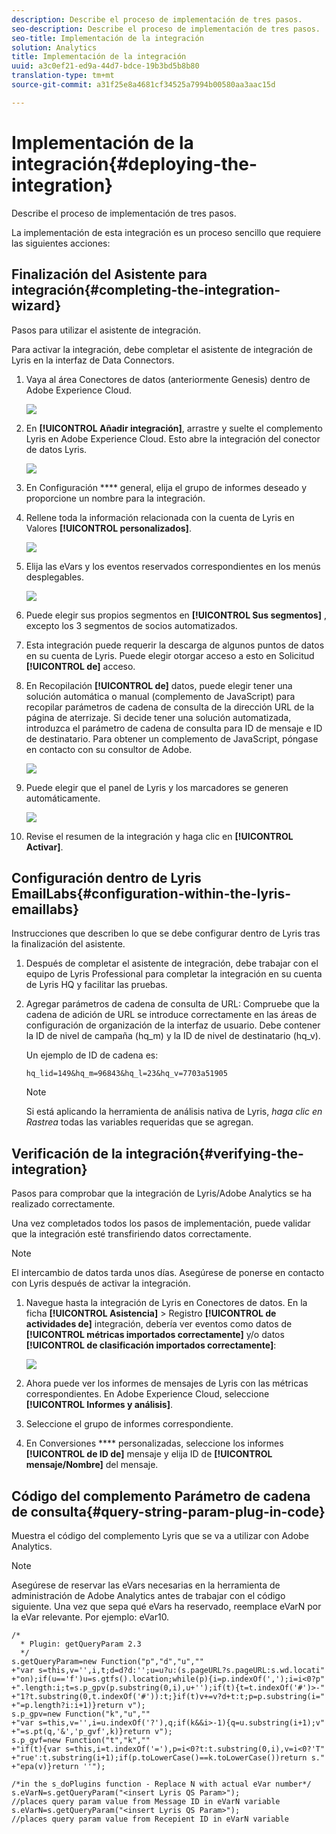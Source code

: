 ```yaml
---
description: Describe el proceso de implementación de tres pasos.
seo-description: Describe el proceso de implementación de tres pasos.
seo-title: Implementación de la integración
solution: Analytics
title: Implementación de la integración
uuid: a3c0ef21-ed9a-44d7-bdce-19b3bd5b8b80
translation-type: tm+mt
source-git-commit: a31f25e8a4681cf34525a7994b00580aa3aac15d

---
```



# Implementación de la integración{#deploying-the-integration}

Describe el proceso de implementación de tres pasos.

La implementación de esta integración es un proceso sencillo que requiere las siguientes acciones:

## Finalización del Asistente para integración{#completing-the-integration-wizard}

Pasos para utilizar el asistente de integración.

Para activar la integración, debe completar el asistente de integración de Lyris en la interfaz de Data Connectors.

1. Vaya al área Conectores de datos (anteriormente Genesis) dentro de Adobe Experience Cloud.

   ![](assets/data_connectors.png)

1. En **[!UICONTROL Añadir integración]**, arrastre y suelte el complemento Lyris en Adobe Experience Cloud. Esto abre la integración del conector de datos Lyris.

   ![](assets/add_integration.png)

1. En Configuración **** general, elija el grupo de informes deseado y proporcione un nombre para la integración.
1. Rellene toda la información relacionada con la cuenta de Lyris en Valores **[!UICONTROL personalizados]**.

   ![](assets/general_settings.png)

1. Elija las eVars y los eventos reservados correspondientes en los menús desplegables.

   ![](assets/variable_mapping.png)

1. Puede elegir sus propios segmentos en **[!UICONTROL Sus segmentos]** , excepto los 3 segmentos de socios automatizados.
1. Esta integración puede requerir la descarga de algunos puntos de datos en su cuenta de Lyris. Puede elegir otorgar acceso a esto en Solicitud **[!UICONTROL de]** acceso.
1. En Recopilación **[!UICONTROL de]** datos, puede elegir tener una solución automática o manual (complemento de JavaScript) para recopilar parámetros de cadena de consulta de la dirección URL de la página de aterrizaje. Si decide tener una solución automatizada, introduzca el parámetro de cadena de consulta para ID de mensaje e ID de destinatario. Para obtener un complemento de JavaScript, póngase en contacto con su consultor de Adobe.

   ![](assets/data_collection.png)

1. Puede elegir que el panel de Lyris y los marcadores se generen automáticamente.

   ![](assets/dashboard_generation.png)

1. Revise el resumen de la integración y haga clic en **[!UICONTROL Activar]**.

## Configuración dentro de Lyris EmailLabs{#configuration-within-the-lyris-emaillabs}

Instrucciones que describen lo que se debe configurar dentro de Lyris tras la finalización del asistente.

1. Después de completar el asistente de integración, debe trabajar con el equipo de Lyris Professional para completar la integración en su cuenta de Lyris HQ y facilitar las pruebas.
1. Agregar parámetros de cadena de consulta de URL: Compruebe que la cadena de adición de URL se introduce correctamente en las áreas de configuración de organización de la interfaz de usuario. Debe contener la ID de nivel de campaña (hq_m) y la ID de nivel de destinatario (hq_v).

   Un ejemplo de ID de cadena es:

   ```
   hq_lid=149&hq_m=96843&hq_l=23&hq_v=7703a51905
   ```

   >[!NOTE]
   >
   >Si está aplicando la herramienta de análisis nativa de Lyris, *haga clic en Rastrea* todas las variables requeridas que se agregan.

## Verificación de la integración{#verifying-the-integration}

Pasos para comprobar que la integración de Lyris/Adobe Analytics se ha realizado correctamente.

Una vez completados todos los pasos de implementación, puede validar que la integración esté transfiriendo datos correctamente.

>[!NOTE]
>
>El intercambio de datos tarda unos días. Asegúrese de ponerse en contacto con Lyris después de activar la integración.

1. Navegue hasta la integración de Lyris en Conectores de datos. En la ficha **[!UICONTROL Asistencia]** &gt; Registro **[!UICONTROL de actividades de]** integración, debería ver eventos como datos de **[!UICONTROL métricas importados correctamente]** y/o datos **[!UICONTROL de clasificación importados correctamente]**:

   ![](assets/integration_info.png)

1. Ahora puede ver los informes de mensajes de Lyris con las métricas correspondientes. En Adobe Experience Cloud, seleccione **[!UICONTROL Informes y análisis]**.
1. Seleccione el grupo de informes correspondiente.
1. En Conversiones **** personalizadas, seleccione los informes **[!UICONTROL de ID de]** mensaje y elija ID de **[!UICONTROL mensaje/Nombre]** del mensaje.

## Código del complemento Parámetro de cadena de consulta{#query-string-param-plug-in-code}

Muestra el código del complemento Lyris que se va a utilizar con Adobe Analytics.

>[!NOTE]
>
>Asegúrese de reservar las eVars necesarias en la herramienta de administración de Adobe Analytics antes de trabajar con el código siguiente. Una vez que sepa qué eVars ha reservado, reemplace eVarN por la eVar relevante. Por ejemplo: eVar10.

```
/* 
  * Plugin: getQueryParam 2.3 
  */ 
s.getQueryParam=new Function("p","d","u","" 
+"var s=this,v='',i,t;d=d?d:'';u=u?u:(s.pageURL?s.pageURL:s.wd.locati" 
+"on);if(u=='f')u=s.gtfs().location;while(p){i=p.indexOf(',');i=i<0?p" 
+".length:i;t=s.p_gpv(p.substring(0,i),u+'');if(t){t=t.indexOf('#')>-" 
+"1?t.substring(0,t.indexOf('#')):t;}if(t)v+=v?d+t:t;p=p.substring(i=" 
+"=p.length?i:i+1)}return v"); 
s.p_gpv=new Function("k","u","" 
+"var s=this,v='',i=u.indexOf('?'),q;if(k&&i>-1){q=u.substring(i+1);v" 
+"=s.pt(q,'&','p_gvf',k)}return v"); 
s.p_gvf=new Function("t","k","" 
+"if(t){var s=this,i=t.indexOf('='),p=i<0?t:t.substring(0,i),v=i<0?'T" 
+"rue':t.substring(i+1);if(p.toLowerCase()==k.toLowerCase())return s." 
+"epa(v)}return ''"); 
 
/*in the s_doPlugins function - Replace N with actual eVar number*/ 
s.eVarN=s.getQueryParam("<insert Lyris QS Param>");  
//places query param value from Message ID in eVarN variable s.eVarN=s.getQueryParam("<insert Lyris QS Param>");  
//places query param value from Recepient ID in eVarN variable 
```
